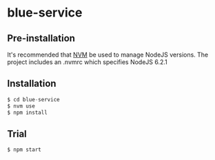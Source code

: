 # blue-service



## Pre-installation

It's recommended that [NVM](https://github.com/creationix/nvm) be used to manage NodeJS versions.
The project includes an .nvmrc which specifies NodeJS 6.2.1

## Installation

```javascript
$ cd blue-service
$ nvm use
$ npm install
```

## Trial

```shell
$ npm start
```
